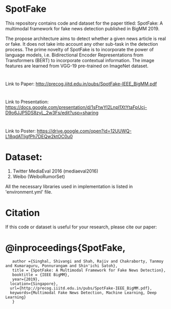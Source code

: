 # SpotFake
This repository contains code and dataset for the paper titled: SpotFake: A multimodal framework for fake news detection published in BigMM 2019.

The propose architecture aims to detect whether a given news article is real or fake. It does not take into account any
other sub-task in the detection process. The prime novelty of SpotFake is to incorporate the power of language models, i.e. Bidirectional Encoder Representations from Transformers (BERT) to incorporate contextual information. The image features are learned from VGG-19 pre-trained on ImageNet dataset.

# 
Link to Paper: http://precog.iiitd.edu.in/pubs/SpotFake-IEEE_BigMM.pdf
# 
Link to Presentation: https://docs.google.com/presentation/d/1sFtwYI2Lnpl1XtYtaFpUcj-D9o6JJP5DS8zyL_2w3Fs/edit?usp=sharing
# 
Link to Poster: https://drive.google.com/open?id=12UUWQ-L18qdATligfPh7DEQw2ktOC0u0



# Dataset:
1. Twitter MediaEval 2016 (mediaeval2016)
2. Weibo (WeiboRumorSet)

All the necessary libraries used in implementation is listed in 'environment.yml' file.

# Citation
If this code or dataset is useful for your research, please cite our paper:

# @inproceedings{SpotFake,
       author ={Singhal, Shivangi and Shah, Rajiv and Chakraborty, Tanmoy and Kumaraguru, Ponnurangam and Shin'ichi Satoh},
       title = {SpotFake: A Multimodal Framework for Fake News Detection},
       booktitle = {IEEE BigMM},
       year={2019},
      location={Singapore},
      url={http://precog.iiitd.edu.in/pubs/SpotFake-IEEE_BigMM.pdf},
      keywords={Multimodal Fake News Detection, Machine Learning, Deep Learning}
       }



